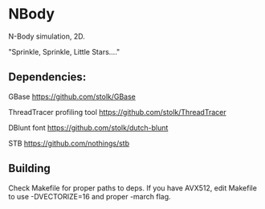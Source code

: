 # NBody
N-Body simulation, 2D.

"Sprinkle, Sprinkle, Little Stars...."

## Dependencies:

GBase
https://github.com/stolk/GBase


ThreadTracer profiling tool
https://github.com/stolk/ThreadTracer


DBlunt font
https://github.com/stolk/dutch-blunt


STB
https://github.com/nothings/stb


## Building

Check Makefile for proper paths to deps.
If you have AVX512, edit Makefile to use -DVECTORIZE=16 and proper -march flag.

